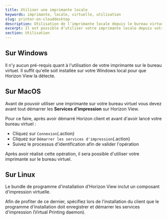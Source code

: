 ```yaml
---
title: Utiliser une imprimante locale
keywords: imprimante, locale, virtuelle, utilisation
slug: printer-on-clouddesktop
description: Utilisation de l’imprimante locale depuis le bureau virtuel
excerpt: Il est possible d’utiliser votre imprimante locale depuis votre bureau virtuel. Ceci est rendu possible grace au client lourd de VMware &#58; Horizon View.
section: Utilisation
---
```



## Sur Windows
Il n'y aucun pré-requis quant à l'utilisation de votre imprimante sur le bureau virtuel. Il suffit qu'elle soit installée sur votre Windows local pour que Horizon View la détecte.


## Sur MacOS
Avant de pouvoir utiliser une imprimante sur votre bureau virtuel vous devez avant tout démarrer les **Services d'impression** sur Horizon View.

Pour ce faire, après avoir démarré Horizon client et avant d'avoir lancé votre bureau virtuel :

- Cliquez sur `Connexion`{.action}
- Cliquez sur `Démarrer les services d'impression`{.action}
- Suivez le processus d'identification afin de valider l'opération

Après avoir réalisé cette opération, il sera possible d'utiliser votre imprimante sur le bureau virtuel.


## Sur Linux
Le bundle de programme d'installation d'Horizon View inclut un composant d'impression virtuelle.

Afin de profiter de ce dernier, spécifiez lors de l'installation du client que le programme d'installation doit enregistrer et démarrer les services d'impression (Virtual Printing daemon).